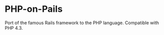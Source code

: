 PHP-on-Pails
============

Port of the famous Rails framework to the PHP language. Compatible with PHP 4.3.

